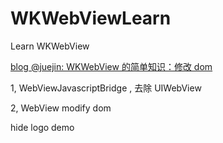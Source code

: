 # WKWebViewLearn
Learn WKWebView


[blog @juejin: WKWebView 的简单知识：修改 dom ](https://juejin.cn/post/7044002976071057415)



1, WebViewJavascriptBridge , 去除 UIWebView




2,  WebView modify dom


hide logo demo